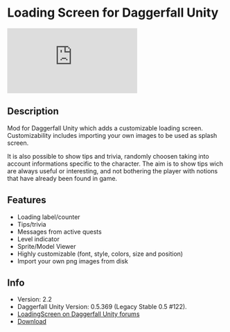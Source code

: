 # Loading Screen for Daggerfall Unity

![Loading Screen](http://forums.dfworkshop.net/download/file.php?id=434)

## Description
Mod for Daggerfall Unity which adds a customizable loading screen.
Customizability includes importing your own images to be used as splash screen.

It is also possible to show tips and trivia, randomly choosen taking into
account informations specific to the character.
The aim is to show tips wich are always useful or interesting, and not 
bothering the player with notions that have already been found in game.

## Features
+ Loading label/counter
+ Tips/trivia
+ Messages from active quests
+ Level indicator
+ Sprite/Model Viewer
+ Highly customizable (font, style, colors, size and position)
+ Import your own png images from disk

## Info
+ Version: 2.2
+ Daggerfall Unity Version: 0.5.369 (Legacy Stable 0.5 #122).
+ [LoadingScreen on Daggerfall Unity forums](http://forums.dfworkshop.net/viewtopic.php?f=14&t=469)
+ [Download](http://forums.dfworkshop.net/viewtopic.php?f=22&t=456)

